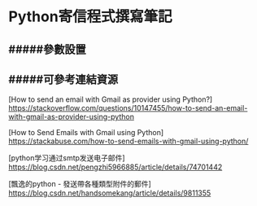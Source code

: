 # Python寄信程式撰寫筆記

#####參數設置
---


<p><p/>

#####可參考連結資源
---
[How to send an email with Gmail as provider using Python?]<br/>
<https://stackoverflow.com/questions/10147455/how-to-send-an-email-with-gmail-as-provider-using-python>

[How to Send Emails with Gmail using Python]<br/>
<https://stackabuse.com/how-to-send-emails-with-gmail-using-python/>

[python学习通过smtp发送电子邮件]<br/>
<https://blog.csdn.net/pengzhi5966885/article/details/74701442>

[飄逸的python - 發送帶各種類型附件的郵件]<br/>
<https://blog.csdn.net/handsomekang/article/details/9811355>
